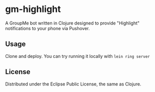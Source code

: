 # gm-highlight

A GroupMe bot written in Clojure designed to provide "Highlight" notifications
to your phone via Pushover.

## Usage

Clone and deploy. You can try running it locally with `lein ring server`

## License

Distributed under the Eclipse Public License, the same as Clojure.

